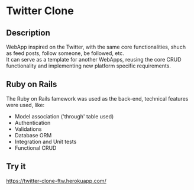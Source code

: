 # Twitter Clone

## Description
WebApp inspired on the Twitter, with the same core functionalities, shuch as feed posts, follow someone, be followed, etc.  
It can serve as a template for another WebApps, reusing the core CRUD functionality and implementing new platform specific requirements.  

## Ruby on Rails
The Ruby on Rails famework was used as the back-end, technical features were used, like:
* Model association ('through' table used)
* Authentication
* Validations
* Database ORM
* Integration and Unit tests
* Functional CRUD

## Try it
https://twitter-clone-ftw.herokuapp.com/
